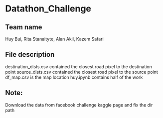 # Datathon_Challenge

## Team name
Huy Bui, Rita Stanaityte, Alan Akil, Kazem Safari

## File description
destination_dists.csv contained the closest road pixel to the destination point 
source_dists.csv contained the closest road pixel to the source point 
df_map.csv is the map location
huy.ipynb contains half of the work

## Note: 
Download the data from facebook challenge kaggle page and fix the dir path
